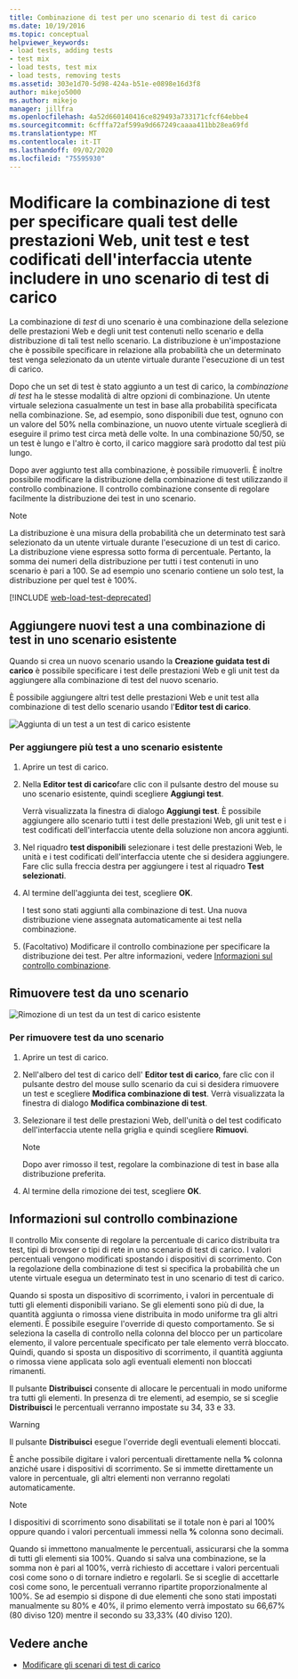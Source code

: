```yaml
---
title: Combinazione di test per uno scenario di test di carico
ms.date: 10/19/2016
ms.topic: conceptual
helpviewer_keywords:
- load tests, adding tests
- test mix
- load tests, test mix
- load tests, removing tests
ms.assetid: 303e1d70-5d98-424a-b51e-e0898e16d3f8
author: mikejo5000
ms.author: mikejo
manager: jillfra
ms.openlocfilehash: 4a52d660140416ce829493a733171cfcf64ebbe4
ms.sourcegitcommit: 6cfffa72af599a9d667249caaaa411bb28ea69fd
ms.translationtype: MT
ms.contentlocale: it-IT
ms.lasthandoff: 09/02/2020
ms.locfileid: "75595930"
---
```

# <a name="edit-the-test-mix-to-specify-which-web-performance-unit-and-coded-ui-tests-to-include-in-a-load-test-scenario"></a>Modificare la combinazione di test per specificare quali test delle prestazioni Web, unit test e test codificati dell'interfaccia utente includere in uno scenario di test di carico

La combinazione di *test* di uno scenario è una combinazione della selezione delle prestazioni Web e degli unit test contenuti nello scenario e della distribuzione di tali test nello scenario. La distribuzione è un'impostazione che è possibile specificare in relazione alla probabilità che un determinato test venga selezionato da un utente virtuale durante l'esecuzione di un test di carico.

Dopo che un set di test è stato aggiunto a un test di carico, la *combinazione di test* ha le stesse modalità di altre opzioni di combinazione. Un utente virtuale seleziona casualmente un test in base alla probabilità specificata nella combinazione. Se, ad esempio, sono disponibili due test, ognuno con un valore del 50% nella combinazione, un nuovo utente virtuale sceglierà di eseguire il primo test circa metà delle volte. In una combinazione 50/50, se un test è lungo e l'altro è corto, il carico maggiore sarà prodotto dal test più lungo.

Dopo aver aggiunto test alla combinazione, è possibile rimuoverli. È inoltre possibile modificare la distribuzione della combinazione di test utilizzando il controllo combinazione. Il controllo combinazione consente di regolare facilmente la distribuzione dei test in uno scenario.

> [!NOTE]
> La distribuzione è una misura della probabilità che un determinato test sarà selezionato da un utente virtuale durante l'esecuzione di un test di carico. La distribuzione viene espressa sotto forma di percentuale. Pertanto, la somma dei numeri della distribuzione per tutti i test contenuti in uno scenario è pari a 100. Se ad esempio uno scenario contiene un solo test, la distribuzione per quel test è 100%.

[!INCLUDE [web-load-test-deprecated](includes/web-load-test-deprecated.md)]

## <a name="add-new-tests-to-a-test-mix-in-an-existing-scenario"></a>Aggiungere nuovi test a una combinazione di test in uno scenario esistente

Quando si crea un nuovo scenario usando la **Creazione guidata test di carico** è possibile specificare i test delle prestazioni Web e gli unit test da aggiungere alla combinazione di test del nuovo scenario.

È possibile aggiungere altri test delle prestazioni Web e unit test alla combinazione di test dello scenario usando l'**Editor test di carico**.

![Aggiunta di un test a un test di carico esistente](../test/media/ltest_addingtests.png)

### <a name="to-add-more-tests-to-an-existing-scenario"></a>Per aggiungere più test a uno scenario esistente

1. Aprire un test di carico.

2. Nella **Editor test di carico**fare clic con il pulsante destro del mouse su uno scenario esistente, quindi scegliere **Aggiungi test**.

     Verrà visualizzata la finestra di dialogo **Aggiungi test**. È possibile aggiungere allo scenario tutti i test delle prestazioni Web, gli unit test e i test codificati dell'interfaccia utente della soluzione non ancora aggiunti.

3. Nel riquadro **test disponibili** selezionare i test delle prestazioni Web, le unità e i test codificati dell'interfaccia utente che si desidera aggiungere. Fare clic sulla freccia destra per aggiungere i test al riquadro **Test selezionati**.

4. Al termine dell'aggiunta dei test, scegliere **OK**.

     I test sono stati aggiunti alla combinazione di test. Una nuova distribuzione viene assegnata automaticamente ai test nella combinazione.

5. (Facoltativo) Modificare il controllo combinazione per specificare la distribuzione dei test. Per altre informazioni, vedere [Informazioni sul controllo combinazione](../test/edit-the-test-mix-to-specify-which-web-browsers-types-in-a-load-test-scenario.md).

## <a name="remove-tests-from-a-scenario"></a>Rimuovere test da uno scenario
![Rimozione di un test da un test di carico esistente](../test/media/ltest_removetest.png)

### <a name="to-remove-tests-from-a-scenario"></a>Per rimuovere test da uno scenario

1. Aprire un test di carico.

2. Nell'albero del test di carico dell' **Editor test di carico**, fare clic con il pulsante destro del mouse sullo scenario da cui si desidera rimuovere un test e scegliere **Modifica combinazione di test**. Verrà visualizzata la finestra di dialogo **Modifica combinazione di test**.

3. Selezionare il test delle prestazioni Web, dell'unità o del test codificato dell'interfaccia utente nella griglia e quindi scegliere **Rimuovi**.

    > [!NOTE]
    > Dopo aver rimosso il test, regolare la combinazione di test in base alla distribuzione preferita.

4. Al termine della rimozione dei test, scegliere **OK**.

## <a name="about-the-mix-control"></a><a name="EditingTestMixAboutMixControl"></a> Informazioni sul controllo combinazione
Il controllo Mix consente di regolare la percentuale di carico distribuita tra test, tipi di browser o tipi di rete in uno scenario di test di carico. I valori percentuali vengono modificati spostando i dispositivi di scorrimento. Con la regolazione della combinazione di test si specifica la probabilità che un utente virtuale esegua un determinato test in uno scenario di test di carico.

Quando si sposta un dispositivo di scorrimento, i valori in percentuale di tutti gli elementi disponibili variano. Se gli elementi sono più di due, la quantità aggiunta o rimossa viene distribuita in modo uniforme tra gli altri elementi. È possibile eseguire l'override di questo comportamento. Se si seleziona la casella di controllo nella colonna del blocco per un particolare elemento, il valore percentuale specificato per tale elemento verrà bloccato. Quindi, quando si sposta un dispositivo di scorrimento, il quantità aggiunta o rimossa viene applicata solo agli eventuali elementi non bloccati rimanenti.

Il pulsante **Distribuisci** consente di allocare le percentuali in modo uniforme tra tutti gli elementi. In presenza di tre elementi, ad esempio, se si sceglie **Distribuisci** le percentuali verranno impostate su 34, 33 e 33.

> [!WARNING]
> Il pulsante **Distribuisci** esegue l'override degli eventuali elementi bloccati.

È anche possibile digitare i valori percentuali direttamente nella **%** colonna anziché usare i dispositivi di scorrimento. Se si immette direttamente un valore in percentuale, gli altri elementi non verranno regolati automaticamente.

> [!NOTE]
> I dispositivi di scorrimento sono disabilitati se il totale non è pari al 100% oppure quando i valori percentuali immessi nella **%** colonna sono decimali.

Quando si immettono manualmente le percentuali, assicurarsi che la somma di tutti gli elementi sia 100%. Quando si salva una combinazione, se la somma non è pari al 100%, verrà richiesto di accettare i valori percentuali così come sono o di tornare indietro e regolarli. Se si sceglie di accettarle così come sono, le percentuali verranno ripartite proporzionalmente al 100%.  Se ad esempio si dispone di due elementi che sono stati impostati manualmente su 80% e 40%, il primo elemento verrà impostato su 66,67% (80 diviso 120) mentre il secondo su 33,33% (40 diviso 120).

## <a name="see-also"></a>Vedere anche

- [Modificare gli scenari di test di carico](../test/edit-load-test-scenarios.md)
